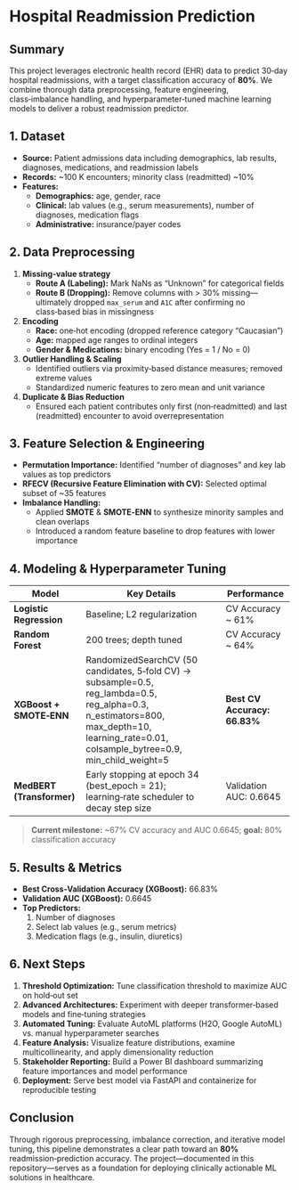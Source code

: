 # Hospital Readmission Prediction

## Summary
This project leverages electronic health record (EHR) data to predict 30‑day hospital readmissions, with a target classification accuracy of **80%**. We combine thorough data preprocessing, feature engineering, class‑imbalance handling, and hyperparameter‑tuned machine learning models to deliver a robust readmission predictor.

## 1. Dataset
- **Source:** Patient admissions data including demographics, lab results, diagnoses, medications, and readmission labels  
- **Records:** ~100 K encounters; minority class (readmitted) ~10%  
- **Features:**  
  - **Demographics:** age, gender, race  
  - **Clinical:** lab values (e.g., serum measurements), number of diagnoses, medication flags  
  - **Administrative:** insurance/payer codes  

## 2. Data Preprocessing
1. **Missing‑value strategy**  
   - **Route A (Labeling):** Mark NaNs as “Unknown” for categorical fields  
   - **Route B (Dropping):** Remove columns with > 30% missing—ultimately dropped `max_serum` and `A1C` after confirming no class‑based bias in missingness  
2. **Encoding**  
   - **Race:** one‑hot encoding (dropped reference category “Caucasian”)  
   - **Age:** mapped age ranges to ordinal integers  
   - **Gender & Medications:** binary encoding (Yes = 1 / No = 0)  
3. **Outlier Handling & Scaling**  
   - Identified outliers via proximity‑based distance measures; removed extreme values  
   - Standardized numeric features to zero mean and unit variance  
4. **Duplicate & Bias Reduction**  
   - Ensured each patient contributes only first (non‑readmitted) and last (readmitted) encounter to avoid overrepresentation  

## 3. Feature Selection & Engineering
- **Permutation Importance:** Identified “number of diagnoses” and key lab values as top predictors  
- **RFECV (Recursive Feature Elimination with CV):** Selected optimal subset of ~35 features  
- **Imbalance Handling:**  
  - Applied **SMOTE** & **SMOTE‑ENN** to synthesize minority samples and clean overlaps  
  - Introduced a random feature baseline to drop features with lower importance  

## 4. Modeling & Hyperparameter Tuning

| Model                       | Key Details                                                                                                                                                                                       | Performance                  |
|-----------------------------|-----------------------------------------------------------------------------------------------------------------------------------------------------------------------------------------------------|------------------------------|
| **Logistic Regression**     | Baseline; L2 regularization                                                                                                                                                                        | CV Accuracy ~ 61%            |
| **Random Forest**           | 200 trees; depth tuned                                                                                                                                                                             | CV Accuracy ~ 64%            |
| **XGBoost + SMOTE‑ENN**     | RandomizedSearchCV (50 candidates, 5‑fold CV) → subsample=0.5, reg_lambda=0.5, reg_alpha=0.3, n_estimators=800, max_depth=10, learning_rate=0.01, colsample_bytree=0.9, min_child_weight=5         | **Best CV Accuracy: 66.83%** |
| **MedBERT (Transformer)**   | Early stopping at epoch 34 (best_epoch = 21); learning‑rate scheduler to decay step size                                                                                                          | Validation AUC: 0.6645       |

> **Current milestone:** ~67% CV accuracy and AUC 0.6645; **goal:** 80% classification accuracy

## 5. Results & Metrics
- **Best Cross‑Validation Accuracy (XGBoost):** 66.83%  
- **Validation AUC (XGBoost):** 0.6645  
- **Top Predictors:**  
  1. Number of diagnoses  
  2. Select lab values (e.g., serum metrics)  
  3. Medication flags (e.g., insulin, diuretics)  

## 6. Next Steps
1. **Threshold Optimization:** Tune classification threshold to maximize AUC on hold‑out set  
2. **Advanced Architectures:** Experiment with deeper transformer‑based models and fine‑tuning strategies  
3. **Automated Tuning:** Evaluate AutoML platforms (H2O, Google AutoML) vs. manual hyperparameter searches  
4. **Feature Analysis:** Visualize feature distributions, examine multicollinearity, and apply dimensionality reduction  
5. **Stakeholder Reporting:** Build a Power BI dashboard summarizing feature importances and model performance  
6. **Deployment:** Serve best model via FastAPI and containerize for reproducible testing  

## Conclusion
Through rigorous preprocessing, imbalance correction, and iterative model tuning, this pipeline demonstrates a clear path toward an **80%** readmission‑prediction accuracy. The project—documented in this repository—serves as a foundation for deploying clinically actionable ML solutions in healthcare.
